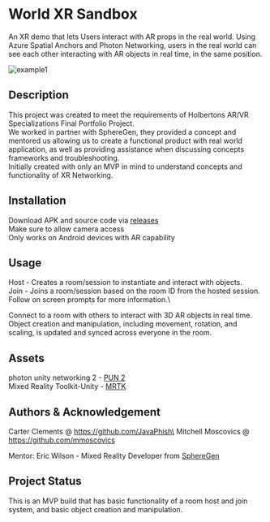# World XR Sandbox

An XR demo that lets Users interact with AR props in the real world. Using Azure Spatial Anchors and Photon Networking, users in the real world can see each other interacting with AR objects in real time, in the same position.

![example1](https://user-images.githubusercontent.com/31843656/133831706-e700f8fb-7a8c-428a-bd31-ddbff70cb563.png)

## Description

This project was created to meet the requirements of Holbertons AR/VR Specializations Final Portfolio Project.\
We worked in partner with SphereGen, they provided a concept and mentored us allowing us to create a functional product with real world application, as well as providing assistance when discussing concepts frameworks and troubleshooting.\
Initially created with only an MVP in mind to understand concepts and functionality of XR Networking.

## Installation

Download APK and source code via [releases](https://github.com/JavaPhish/World-XR-Sandbox/releases/tag/v1.0-android)\
Make sure to allow camera access\
Only works on Android devices with AR capability

## Usage

Host - Creates a room/session to instantiate and interact with objects.\
Join - Joins a room/session based on the room ID from the hosted session.\
Follow on screen prompts for more information.\

Connect to a room with others to interact with 3D AR objects in real time.\
Object creation and manipulation, including movement, rotation, and scaling, is updated and synced across everyone in the room.

## Assets

photon unity networking 2 - [PUN 2](https://assetstore.unity.com/packages/tools/network/pun-2-free-119922)\
Mixed Reality Toolkit-Unity - [MRTK](https://github.com/microsoft/MixedRealityToolkit-Unity)

## Authors & Acknowledgement

Carter Clements @ https://github.com/JavaPhish\
Mitchell Moscovics @ https://github.com/mmoscovics

Mentor: Eric Wilson - Mixed Reality Developer from [SphereGen](https://www.spheregen.com/?gclid=CjwKCAjwhaaKBhBcEiwA8acsHBuNKis23PG-9ShEze102cEGvanU1sbW8fNLO4F9BXxOBV_ORKrh1hoCPSEQAvD_BwE)

## Project Status

This is an MVP build that has basic functionality of a room host and join system, and basic object creation and manipulation.